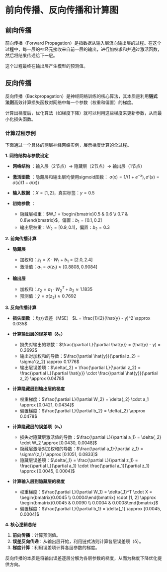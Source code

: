 # 前向传播、反向传播和计算图

## 前向传播

前向传播（Forward Propagation）是指数据从输入层流向输出层的过程。在这个过程中，每一层的神经元接收来自前一层的输出，进行加权求和并通过激活函数，然后将结果传递给下一层。

这个过程最终在输出层产生模型的预测值。

## 反向传播

反向传播（Backpropagation）是神经网络训练的核心算法，其本质是利用**链式法则**高效计算损失函数对网络中每一个参数（权重和偏置）的梯度。

计算出梯度后，优化算法（如梯度下降）就可以利用这些梯度来更新参数，从而最小化损失函数。

### 计算过程示例

下面通过一个具体的两层神经网络实例，展示梯度计算的全过程。

**1. 网络结构与参数设定**
- **网络结构** ：输入层（2节点）→ 隐藏层（2节点）→ 输出层（1节点）
- **激活函数** ：隐藏层和输出层均使用sigmoid函数：
$\sigma(x)=1/(1+e^{-x}), \sigma'(x)=\sigma(x)(1-\sigma(x))$

- **输入数据** ：$X = [1, 2]$，真实标签：$y = 0.5$

- **初始参数** ：
  - 隐藏层权重：$W_1 = \begin{bmatrix}0.5 & 0.6 \\ 0.7 & 0.8\end{bmatrix}$，偏置：$b_1 = [0.1, 0.2]$
  - 输出层权重：$W_2 = [0.9, 0.1]$，偏置：$b_2 = 0.3$

**2. 前向传播计算**

- **隐藏层**
  - 加权和：$z_1 = X \cdot W_1 + b_1 = [2.0, 2.4]$
  - 激活值：$a_1 = \sigma(z_1) \approx [0.8808, 0.9084]$

- **输出层**
  - 加权和：$z_2 = a_1 \cdot W_2^T + b_2 \approx 1.1835$
  - 预测值：$\hat{y} = \sigma(z_2) \approx 0.7692$

**3. 反向传播计算**

- **损失函数** ：均方误差（MSE）
$L = \frac{1}{2}(\hat{y} - y)^2 \approx 0.035$

- **计算输出层的误差项（δ₂）**
  - 损失对输出的导数：$\frac{\partial L}{\partial \hat{y}} = (\hat{y} - y) = 0.2692$
  - 输出对加权和的导数：$\frac{\partial \hat{y}}{\partial z_2} = \sigma'(z_2) \approx 0.1776$
  - 输出层误差项：$\delta{_2} = \frac{\partial L}{\partial z_2} = \frac{\partial L}{\partial \hat{y}} \cdot \frac{\partial \hat{y}}{\partial z_2} \approx 0.0478$

- **计算隐藏层到输出层的梯度**
  - 权重梯度：$\frac{\partial L}{\partial W_2} = \delta{_2} \cdot a_1 \approx [0.0421, 0.0434]$
  - 偏置梯度：$\frac{\partial L}{\partial b_2} = \delta{_2} \approx 0.0478$

- **计算隐藏层的误差项（δ₁）**
  - 损失对隐藏层激活值的导数：$\frac{\partial L}{\partial a_1} = \delta{_2} \cdot W_2 \approx [0.0430, 0.0048]$
  - 隐藏层激活对加权和的导数：$\frac{\partial a_1}{\partial z_1} = \sigma'(z_1) \approx [0.1051, 0.0833]$
  - 隐藏层误差项：$\delta{_1} = \frac{\partial L}{\partial z_1} = \frac{\partial L}{\partial a_1} \cdot \frac{\partial a_1}{\partial z_1} \approx [0.0045, 0.0004]$

- **计算输入层到隐藏层的梯度**
  - 权重梯度：$\frac{\partial L}{\partial W_1} = \delta{_1}^T \cdot X = \begin{bmatrix}0.0045 \\ 0.0004\end{bmatrix} \cdot [1, 2] \approx \begin{bmatrix}0.0045 & 0.0090 \\ 0.0004 & 0.0008\end{bmatrix}$
  - 偏置梯度：$\frac{\partial L}{\partial b_1} = \delta{_1} \approx [0.0045, 0.0004]$

**4. 核心逻辑总结**
1. **前向传播**：计算预测值。
2. **误差反向传递**：从输出层开始，利用链式法则计算各层误差项（δ）。
3. **梯度计算**：利用误差项计算各层参数的梯度。

反向传播的本质是将输出误差逐层分解为各层参数的梯度，从而为梯度下降优化提供方向。
